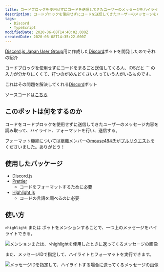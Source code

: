 ```yaml
---
title: コードブロックを使用せずにコードを送信してきたユーザーのメッセージをハイライトするDiscordボット
description: コードブロックを使用せずにコードを送信してきたユーザーのメッセージをハイライトするDiscordボットを作ったので紹介
tags:
  - Discord
  - TypeScript
modifiedDate: 2020-06-08T14:40:02.000Z
createdDate: 2020-06-08T14:35:22.000Z
---
```


[Discord.js Japan User Group](https://discordjs-japan.org)用に作成した[Discord](/tags/discord)ボットを開発したのでそれの紹介

コードブロックを使用せずにコードをまるごと送信してくる人、iOSだと `\`` の入力が分かりにくくて、打つのがめんどくさい人っていう人がいるものです。

これはその問題を解決してくれる[Discord](/tags/discord)ボット

ソースコードは[こちら](https://github.com/InkoHX/highlight-discordbot)

## このボットは何をするのか

コードをコードブロックを使用せずに送信してきたユーザーのメッセージ内容を読み取って、ハイライト、フォーマットを行い、送信する。

フォーマット機能については組織メンバーの[mouse484](https://github.com/mouse484)氏が[プルリクエスト](https://github.com/mouse484)をくださいました。ありがとう！

## 使用したパッケージ

- [Discord.js](https://www.npmjs.com/package/discord.js)
- [Prettier](https://www.npmjs.com/package/prettier)
  - コードをフォーマットするために必要
- [Highlight.js](https://www.npmjs.com/package/highlight.js)
  - コードの言語を調べるのに必要

## 使い方

`>highlight` または ボットをメンションすることで、一つ上のメッセージをハイライトできる。

![メンションまたは、>highlightを使用したときに返ってくるメッセージの画像](/images/posts/2020-6-7/highlight-discordbot/highlight-command.png)

また、メッセージIDで指定して、ハイライトとフォーマットを実行できます。

![メッセージIDを指定して、ハイライトする場合に送ってくるメッセージの画像](/images/posts/2020-6-7/highlight-discordbot/message-id-highlight.png)
